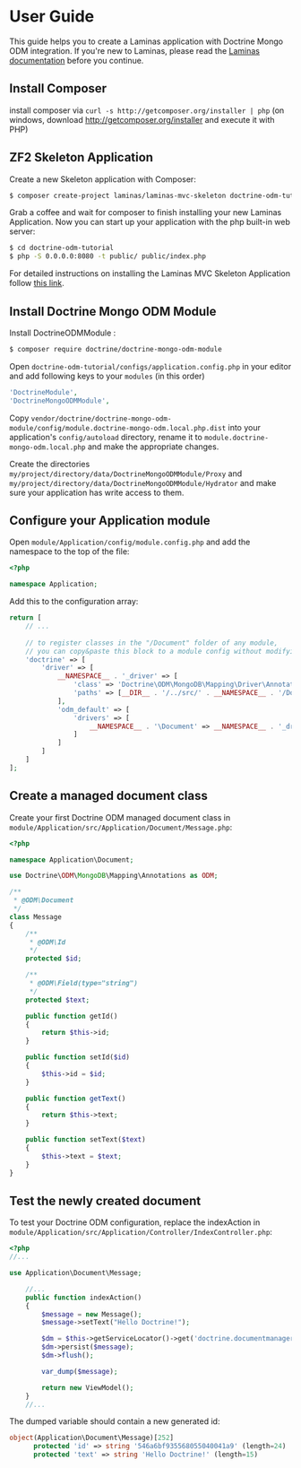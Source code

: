 User Guide
==========

This guide helps you to create a Laminas application with Doctrine Mongo ODM integration.
If you're new to Laminas, please read the [Laminas documentation](https://docs.laminas.dev/) before you 
continue.

Install Composer
----------------
install composer via `curl -s http://getcomposer.org/installer | php` 
(on windows, download http://getcomposer.org/installer and execute it with PHP)

ZF2 Skeleton Application
------------------------

Create a new Skeleton application with Composer:

```bash
$ composer create-project laminas/laminas-mvc-skeleton doctrine-odm-tutorial
```

Grab a coffee and wait for composer to finish installing your new Laminas Application.
Now you can start up your application with the php built-in web server:

```bash
$ cd doctrine-odm-tutorial
$ php -S 0.0.0.0:8080 -t public/ public/index.php
```

For detailed instructions on installing the Laminas MVC Skeleton Application follow 
[this link](https://github.com/laminas/laminas-mvc-skeleton).

Install Doctrine Mongo ODM Module 
---------------------------------

Install DoctrineODMModule :

```bash
$ composer require doctrine/doctrine-mongo-odm-module
```

Open `doctrine-odm-tutorial/configs/application.config.php` in your editor and add following keys to your `modules` 
(in this order)

```php
'DoctrineModule',
'DoctrineMongoODMModule',
```

Copy `vendor/doctrine/doctrine-mongo-odm-module/config/module.doctrine-mongo-odm.local.php.dist` into your application's
`config/autoload` directory, rename it to `module.doctrine-mongo-odm.local.php` and make the appropriate changes.
     
Create the directories `my/project/directory/data/DoctrineMongoODMModule/Proxy` and
`my/project/directory/data/DoctrineMongoODMModule/Hydrator` and make sure your application has write access to them.

Configure your Application module
---------------------------------

Open `module/Application/config/module.config.php` and add the namespace to the top of the file:

```php
<?php

namespace Application;
```

Add this to the configuration array:

```php
return [
    // ...
    
    // to register classes in the "/Document" folder of any module,
    // you can copy&paste this block to a module config without modifying it.
    'doctrine' => [
        'driver' => [
            __NAMESPACE__ . '_driver' => [
                'class' => 'Doctrine\ODM\MongoDB\Mapping\Driver\AnnotationDriver',
                'paths' => [__DIR__ . '/../src/' . __NAMESPACE__ . '/Document']
            ],
            'odm_default' => [
                'drivers' => [
                    __NAMESPACE__ . '\Document' => __NAMESPACE__ . '_driver'
                ]
            ]
        ]
    ]
];
```

Create a managed document class
-------------------------------

Create your first Doctrine ODM managed document class in `module/Application/src/Application/Document/Message.php`:

```php
<?php

namespace Application\Document;

use Doctrine\ODM\MongoDB\Mapping\Annotations as ODM;

/**
 * @ODM\Document
 */
class Message
{
    /**
     * @ODM\Id
     */
    protected $id;

    /**
     * @ODM\Field(type="string")
     */
    protected $text;

    public function getId()
    {
        return $this->id;
    }

    public function setId($id)
    {
        $this->id = $id;
    }

    public function getText()
    {
        return $this->text;
    }

    public function setText($text)
    {
        $this->text = $text;
    }
}
```

Test the newly created document
-------------------------------

To test your Doctrine ODM configuration, replace the indexAction in 
`module/Application/src/Application/Controller/IndexController.php`:

```php
<?php
//...

use Application\Document\Message;

    //...
    public function indexAction()
    {
        $message = new Message();
        $message->setText("Hello Doctrine!");

        $dm = $this->getServiceLocator()->get('doctrine.documentmanager.odm_default');
        $dm->persist($message);
        $dm->flush();

        var_dump($message);

        return new ViewModel();
    }
    //...
```

The dumped variable should contain a new generated id:

```php
object(Application\Document\Message)[252]
      protected 'id' => string '546a6bf935568055040041a9' (length=24)
      protected 'text' => string 'Hello Doctrine!' (length=15)
```
